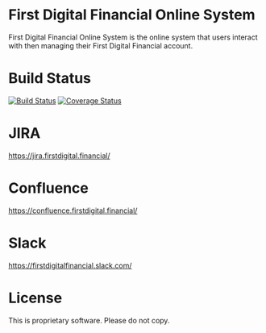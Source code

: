# First Digital Financial Online System
First Digital Financial Online System is the online system that users interact with then managing their First Digital Financial account.

# Build Status
[![Build Status](https://jenkins.firstdigital.financial/buildStatus/icon?job=FirstDigitalFinancial/online.firstdigital.financial/master)](https://jenkins.firstdigital.financial/job/FirstDigitalFinancial/job/online.firstdigital.financial/job/master/) [![Coverage Status](https://coveralls.io/repos/github/FirstDigitalFinancial/online.firstdigital.financial/badge.svg?branch=master&t=h2pwal)](https://coveralls.io/github/FirstDigitalFinancial/online.firstdigital.financial?branch=master)

# JIRA

https://jira.firstdigital.financial/

# Confluence

https://confluence.firstdigital.financial/

# Slack

https://firstdigitalfinancial.slack.com/

# License

This is proprietary software.  Please do not copy.
